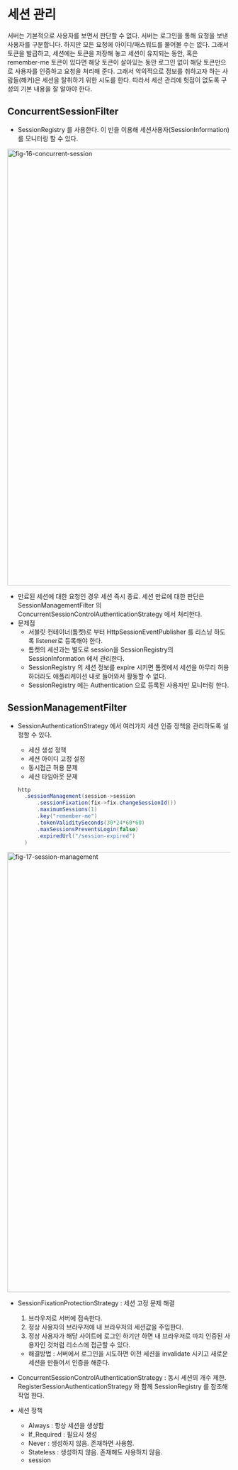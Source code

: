 # 세션 관리

서버는 기본적으로 사용자를 보면서 판단할 수 없다. 서버는 로그인을 통해 요청을 보낸 사용자를 구분합니다. 하지만 모든 요청에 아이디/패스워드를 물어볼 수는 없다. 
그래서 토큰을 발급하고, 세션에는 토큰을 저장해 놓고 세션이 유지되는 동안, 혹은 remember-me 토큰이 있다면 해당 토큰이 살아있는 동안 로그인 없이 해당 토큰만으로 
사용자를 인증하고 요청을 처리해 준다.
그래서 악의적으로 정보를 취하고자 하는 사람들(해커)은 세션을 탈취하기 위한 시도를 한다. 따라서 세션 관리에 헛점이 없도록 구성의 기본 내용을 잘 알아야 한다.

## ConcurrentSessionFilter

- SessionRegistry 를 사용한다. 이 빈을 이용해 세션사용자(SessionInformation)를 모니터링 할 수 있다.
<img width="984" alt="fig-16-concurrent-session" src="https://user-images.githubusercontent.com/67107008/127267890-cc952996-b63f-4f8c-816c-64807f4f74c5.png">

- 만료된 세션에 대한 요청인 경우 세션 즉시 종료. 세션 만료에 대한 판단은 SessionManagementFilter 의 ConcurrentSessionControlAuthenticationStrategy 에서 처리한다.
- 문제점
    - 서블릿 컨테이너(톰켓)로 부터 HttpSessionEventPublisher 를 리스닝 하도록 listener로 등록해야 한다.
    - 톰켓의 세션과는 별도로 session을 SessionRegistry의 SessionInformation 에서 관리한다.
    - SessionRegistry 의 세션 정보를 expire 시키면 톰켓에서 세션을 아무리 허용하더라도 애플리케이션 내로 들어와서 활동할 수 없다.
    - SessionRegistry 에는 Authentication 으로 등록된 사용자만 모니터링 한다.

## SessionManagementFilter

- SessionAuthenticationStrategy 에서 여러가지 세션 인증 정책을 관리하도록 설정할 수 있다.

    - 세션 생성 정책
    - 세션 아이디 고정 설정
    - 동시접근 허용 문제
    - 세션 타임아웃 문제

  ```java
  http
    .sessionManagement(session->session
        .sessionFixation(fix->fix.changeSessionId())
        .maximumSessions(1)
        .key("remember-me")
        .tokenValiditySeconds(30*24*60*60)
        .maxSessionsPreventsLogin(false)
        .expiredUrl("/session-expired")
    )
  ```

<img width="992" alt="fig-17-session-management" src="https://user-images.githubusercontent.com/67107008/127267896-7f0e4da6-da4e-494b-ac92-e77898ee69b7.png">

- SessionFixationProtectionStrategy : 세션 고정 문제 해결

    1. 브라우저로 서버에 접속한다.
    2. 정상 사용자의 브라우저에 내 브라우저의 세션값을 주입한다.
    3. 정상 사용자가 해당 사이트에 로그인 하기만 하면 내 브라우저로 마치 인증된 사용자인 것처럼 리소스에 접근할 수 있다.

    - 해결방법 : 서버에서 로그인을 시도하면 이전 세션을 invalidate 시키고 새로운 세션을 만들어서 인증을 해준다.

- ConcurrentSessionControlAuthenticationStrategy : 동시 세션의 개수 제한. RegisterSessionAuthenticationStrategy 와 함께 SessionRegistry 를 참조해 작업 한다.

- 세션 정책

    - Always : 항상 세션을 생성함
    - If_Required : 필요시 생성
    - Never : 생성하지 않음. 존재하면 사용함.
    - Stateless : 생성하지 않음. 존재해도 사용하지 않음.
    - session
